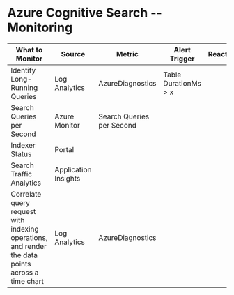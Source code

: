 # Azure Cognitive Search -- Monitoring



|What to Monitor|Source|Metric|Alert Trigger|Reaction|
|----|-----|---|---|--|
|Identify Long-Running Queries|Log Analytics|AzureDiagnostics|Table	DurationMs > x|
|Search Queries per Second|Azure Monitor|Search Queries per Second|	
|Indexer Status|Portal|
|Search Traffic Analytics|Application Insights|
|Correlate query request with indexing operations, and render the data points across a time chart|Log Analytics|AzureDiagnostics	
